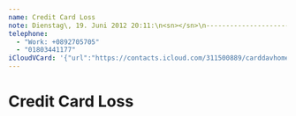 ```yaml
---
name: Credit Card Loss
note: Dienstag\, 19. Juni 2012 20:11:\n<sn></sn>\n------------------------------------------------------------------\n<sn></sn>
telephone:
  - "Work: +0892705705"
  - "01803441177"
iCloudVCard: '{"url":"https://contacts.icloud.com/311500889/carddavhome/card/NzExNTM2NGItMzM3Zi00N2QzLTg0NWItNThhZjI1N2ZkMWZl.vcf","etag":"\"kmfhdc8g\"","data":"BEGIN:VCARD\r\nVERSION:3.0\r\nFN:\r\nN:Card Loss;Credit;;;\r\nUID:7115364b-337f-47d3-845b-58af257fd1fe\r\nPRODID:-//Apple Inc.//Apple WebDAV Outlook Store 4.8.26//ENX-APPLE-OL-MAPPI\r\n NG-INFO:1\r\nREV:2025-04-03T22:12:21Z\r\nORG:;\r\nNOTE:Dienstag\\, 19. Juni 2012 20:11:\\n<sn></sn>\\n--------------------------\r\n ----------------------------------------\\n<sn></sn>\r\nTEL;TYPE=WORK:+0892705705\r\nTEL;TYPE=CELL:01803441177\r\nEND:VCARD"}'
---
```

# Credit Card Loss